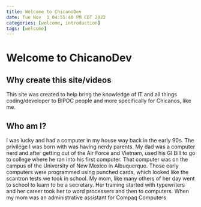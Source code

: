 ```yaml
---
title: Welcome to ChicanoDev
date: Tue Nov  1 04:55:40 PM CDT 2022
categories: [welcome, introduction]
tags: [welcome]
---
```


# Welcome to ChicanoDev

## Why create this site/videos
This site was created to help bring the knowledge of IT and all things coding/developer to BIPOC people and more specifically for Chicanos, like me.

## Who am I?
I was lucky and had a computer in my house way back in the early 90s. The privilege I was born with was having nerdy parents. My dad was a computer nerd and after getting out of the Air Force and Vietnam, used his GI Bill to go to college where he ran into his first computer. That computer was on the campus of the University of New Mexico in Albuquerque. Those early computers were programmed using punched cards, which looked like the scantron tests we took in school. My mom, like many others of her day went to school to learn to be a secretary. Her training started with typewriters and her career took her to word processers and then to computers. When my mom was an administrative assistant for Compaq Computers
